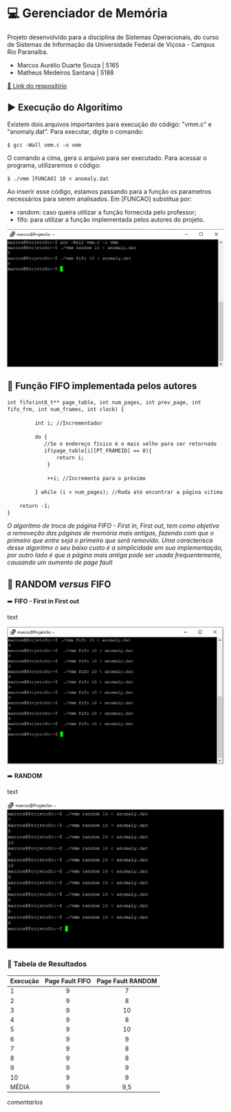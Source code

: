 # :computer: Gerenciador de Memória

Projeto desenvolvido para a disciplina de Sistemas Operacionais, do curso de Sistemas de Informação da Universidade Federal de Viçosa - Campus Rio Paranaíba.
- Marcos Aurélio Duarte Souza | 5165
- Matheus Medeiros Santana | 5188

[:link: Link do respositírio](https://github.com/matheus6d/gerenciador-memoria)

## :arrow_forward: Execução do Algorítimo

Existem dois arquivos importantes para execução do código: "vmm.c" e "anomaly.dat".
Para executar, digite o comando: 

```
$ gcc -Wall vmm.c -o vmm
```
O comando a cima, gera o arquivo para ser executado. Para acessar o programa, utilizaremos o código:

```
$ ./vmm [FUNCAO] 10 < anomaly.dat
```
Ao inserir esse código, estamos passando para a função os parametros necessários para serem analisados.
Em [FUNCAO] substitua por:
- random: caso queira utilizar a função fornecida pelo professor;
- fifo: para utilizar a função implementada pelos autores do projeto.

![exemplo1](imagem/exemplo1.png)

## :memo: Função FIFO implementada pelos autores

```
int fifo(int8_t** page_table, int num_pages, int prev_page, int fifo_frm, int num_frames, int clock) {
         
         int i; //Incrementador 

		 do {
		 	//Se o endereço físico é o mais velho para ser retornado
		 	if(page_table[i][PT_FRAMEID] == 0){
         		return i;
			 }
			 
			 ++i; //Incrementa para o próximo
			 
		 } while (i < num_pages); //Roda até encontrar a página vitima
		 	 	
    return -1;
}

```
_O algoritmo de troca de página FIFO - First in, First out, tem como objetivo a removeção das páginas de memória mais antigas, fazendo com que o primeiro que entre seja o primeiro que será removido. Uma caracterisca desse algoritmo o seu baixo custo é a simplicidade em sua implementação, por outro lado é que a página mais antiga pode ser usada frequentemente, causando um aumento de page fault_

## :mag_right: RANDOM _versus_ FIFO

:arrow_right: **FIFO - First in First out**

text

![fifo](imagem/fifo.png)

:arrow_right: **RANDOM**

text

![random](imagem/random.png)

### :page_facing_up: Tabela de Resultados

| Execução | Page Fault FIFO | Page Fault RANDOM |
|:----------|:-------------:|:------:|
| 1| 9 | 7 |
| 2| 9 | 8 |
| 3| 9| 10 |
| 4| 9 | 8 | 
| 5| 9 | 10 |
| 6| 9 | 9 |
| 7|9 | 8 |
| 8| 9 | 8 |
| 9| 9| 9 | 
| 10| 9 | 9 | 
| MÉDIA| 9 | 9,5 | 

_comentarios_

